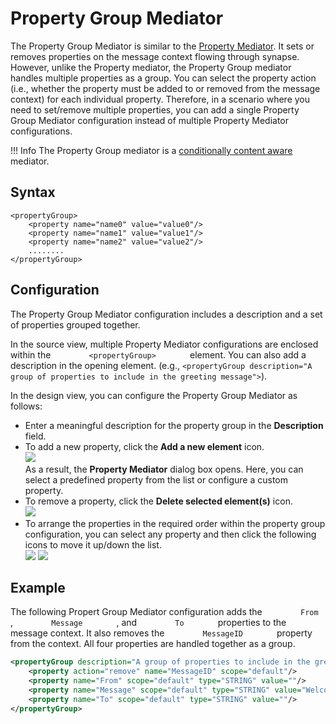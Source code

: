 # Property Group Mediator

The Property Group Mediator is similar to the [Property Mediator]({{base_path}}/reference/mediators/property-mediator). It sets or removes properties on the message context flowing through synapse. However, unlike the Property mediator, the Property Group mediator handles multiple properties as a
group. You can select the property action (i.e., whether the property
must be added to or removed from the message context) for each
individual property. Therefore, in a scenario where you need to
set/remove multiple properties, you can add a single Property Group
Mediator configuration instead of multiple Property Mediator
configurations.

!!! Info
    The Property Group mediator is a [conditionally content aware]({{base_path}}/references/mediators/about-mediators/#classification-of-mediators) mediator.

## Syntax

```
<propertyGroup>
    <property name="name0" value="value0"/>
    <property name="name1" value="value1"/>
    <property name="name2" value="value2"/>
    ........
</propertyGroup>
```

## Configuration

The Property Group Mediator configuration includes a description and a set of properties grouped together.

In the source view, multiple Property Mediator configurations are
enclosed within the `         <propertyGroup>        ` element. You can
also add a description in the opening element. (e.g., `<propertyGroup description="A group of properties to include in the greeting message">`).

In the design view, you can configure the Property Group Mediator as
follows:

-   Enter a meaningful description for the property group in the
    **Description** field.
-   To add a new property, click the **Add a new element** icon.  
    ![]({{base_path}}/assets/img/integrate/mediators/119134127/119134143.png)  
    As a result, the **Property Mediator** dialog box opens. Here, you
    can select a predefined property from the list or configure a custom
    property.
-   To remove a property, click the **Delete selected element(s)**
    icon.  
    ![]({{base_path}}/assets/img/integrate/mediators/119134127/119134161.png)
-   To arrange the properties in the required order within the property
    group configuration, you can select any property and then click the
    following icons to move it up/down the list.  
    ![]({{base_path}}/assets/img/integrate/mediators/119134127/119134166.png)
    ![]({{base_path}}/assets/img/integrate/mediators/119134127/119134167.png)

## Example

The following Propert Group Mediator configuration adds the
`         From        ` , `         Message        ` , and
`         To        ` properties to the message context. It also removes
the `         MessageID        ` property from the context. All four
properties are handled together as a group.

``` xml
<propertyGroup description="A group of properties to include in the greeting.">
    <property action="remove" name="MessageID" scope="default"/>
    <property name="From" scope="default" type="STRING" value=""/>
    <property name="Message" scope="default" type="STRING" value="Welcome to XXX group!"/>
    <property name="To" scope="default" type="STRING" value=""/>
</propertyGroup>
```
